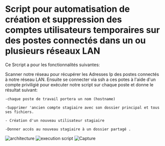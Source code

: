 # Script pour automatisation de création et suppression des comptes utilisateurs temporaires sur des postes connectés  dans un ou plusieurs réseaux LAN


Ce Srcript a pour les fonctionnalités suivantes: 

Scanner notre réseau pour récupérer les Adresses Ip des postes connectés à notre réseau LAN. Ensuite se connecter via ssh a ces potes à l'aide d'un compte priviligié pour exécuter notre script sur chaque poste et donne le résultat suivant:


    -chaque poste de travail portera un nom (hostname)

    -Supprimer 'ancien compte stagiaire avec son dossier principal et tous ses fichiers.

    - Création d'un nouveau utilisateur stagiaire 
    
    -Donner accés au nouveau stagiaire à un dossier partagé .

![architecture](https://user-images.githubusercontent.com/85403571/198307019-44837d59-d00d-461d-a8eb-cd858434b769.PNG)
![execution script](https://user-images.githubusercontent.com/85403571/198307169-d6c5e2d6-020b-47c0-ae8d-3451a1f8bc63.PNG)
           ![Capture](https://user-images.githubusercontent.com/85403571/198307109-bc86f522-10f3-48b8-9fde-f6698102a917.PNG)

